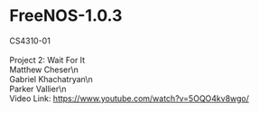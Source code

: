 # FreeNOS-1.0.3 <br />
CS4310-01 <br /> <br />
Project 2: Wait For It <br />
Matthew Cheser\n <br />
Gabriel Khachatryan\n <br />
Parker Vallier\n <br />
Video Link: https://www.youtube.com/watch?v=5OQO4kv8wgo/ <br />
